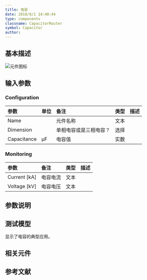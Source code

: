 ```yaml
---
title: 电容
date: 2018/8/1 14:40:44
type: components
classname: CapacitorRouter
symbol: Capacitor
author: 
---
```

## <span id="comp_desc">基本描述</span>
![元件图标]()

## <span id="comp_params">输入参数</span>
### <span id="comp_params_group_Configuration">Configuration</span>
| 参数 | 单位 | 备注 | 类型 | 描述 |
| :--- | :--- | :--- | :--: | :--- |
| <span id="comp_params_param_Name">Name</span> |  | 元件名称 | 文本 |  |
| <span id="comp_params_param_Dim">Dimension</span> |  | 单相电容或是三相电容？ | 选择 |  |
| <span id="comp_params_param_C">Capacitance</span> | μF | 电容值 | 实数 |  |

[Name]: #comp_params_param_Name "Name"
[Dimension]: #comp_params_param_Dim "Dimension"
[Capacitance]: #comp_params_param_C "Capacitance"

### <span id="comp_params_group_Monitoring">Monitoring</span>
| 参数 | 备注 | 类型 | 描述 |
| :--- | :--- | :--: | :--- |
| <span id="comp_params_param_I">Current \[kA\]</span> | 电容电流 | 文本 |  |
| <span id="comp_params_param_V">Voltage \[kV\]</span> | 电容电压 | 文本 |  |

[Current \[kA\]]: #comp_params_param_I "Current \[kA\]"
[Voltage \[kV\]]: #comp_params_param_V "Voltage \[kV\]"


## <span id="comp_remarks">参数说明</span>


## <span id="comp_example">测试模型</span>
[<test name>](<test link>)显示了电容的典型应用。

## <span id="comp_seealso">相关元件</span>

## <span id="comp_ref">参考文献</span>



